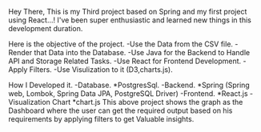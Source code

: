Hey There,
This is my Third project based on Spring and my first project using React...! I've been super enthusiastic and learned new things in this development duration.

Here is the objective of the project.
-Use the Data from the CSV file.
-Render that Data into the Database.
-Use Java for the Backend to Handle API and Storage Related Tasks.
-Use React for Frontend Development.
-Apply Filters.
-Use Visulization to it (D3,charts.js).

How I Developed it.
-Database.
  *PostgresSql.
-Backend.
  *Spring (Spring web, Lombok, Spring Data JPA, PostgreSQL Driver)
-Frontend.
  *React.js
-Visualization Chart
  *chart.js
This above project shows the graph as the Dashboard where the user can get the required output based on his requirements by applying filters to get Valuable insights.
